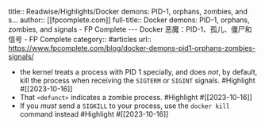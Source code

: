 title:: Readwise/Highlights/Docker demons: PID-1, orphans, zombies, and s...
author:: [[fpcomplete.com]]
full-title:: Docker demons: PID-1, orphans, zombies, and signals - FP Complete --- Docker 恶魔：PID-1、孤儿、僵尸和信号 - FP Complete
category:: #articles
url:: https://www.fpcomplete.com/blog/docker-demons-pid1-orphans-zombies-signals/
- the kernel treats a process with PID 1 specially, and does _not_, by default, kill the process when receiving the `SIGTERM` or `SIGINT` signals. #Highlight #[[2023-10-16]]
- That `<defunct>` indicates a zombie process. #Highlight #[[2023-10-16]]
- If you _must_ send a `SIGKILL` to your process, use the `docker kill` command instead #Highlight #[[2023-10-16]]